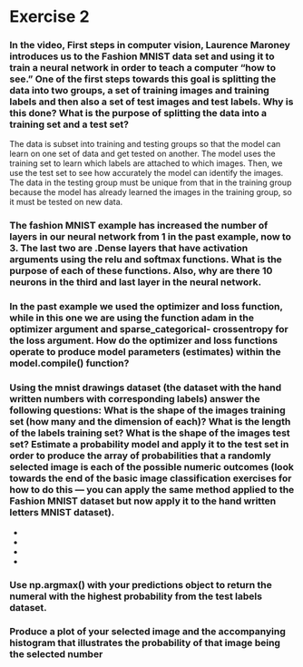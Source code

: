 
# Exercise 2

### In the video, First steps in computer vision, Laurence Maroney introduces us to the Fashion MNIST data set and using it to train a neural network in order to teach a computer “how to see.” One of the first steps towards this goal is splitting the data into two groups, a set of training images and training labels and then also a set of test images and test labels. Why is this done? What is the purpose of splitting the data into a training set and a test set?

The data is subset into training and testing groups so that the model can learn on one set of data and get tested on another. The model uses the training set to learn which labels are attached to which images. Then, we use the test set to see how accurately the model can identify the images. The data in the testing group must be unique from that in the training group because the model has already learned the images in the training group, so it must be tested on new data. 

### The fashion MNIST example has increased the number of layers in our neural network from 1 in the past example, now to 3. The last two are .Dense layers that have activation arguments using the relu and softmax functions. What is the purpose of each of these functions. Also, why are there 10 neurons in the third and last layer in the neural network.



### In the past example we used the optimizer and loss function, while in this one we are using the function adam in the optimizer argument and sparse_categorical- crossentropy for the loss argument. How do the optimizer and loss functions operate to produce model parameters (estimates) within the model.compile() function?


### Using the mnist drawings dataset (the dataset with the hand written numbers with corresponding labels) answer the following questions: What is the shape of the images training set (how many and the dimension of each)?  What is the length of the labels training set?  What is the shape of the images test set?  Estimate a probability model and apply it to the test set in order to produce the array of probabilities that a randomly selected image is each of the possible numeric outcomes (look towards the end of the basic image classification exercises for how to do this — you can apply the same method applied to the Fashion MNIST dataset but now apply it to the hand written letters MNIST dataset).

* 
* 
* 
* 

### Use np.argmax() with your predictions object to return the numeral with the highest probability from the test labels dataset.

### Produce a plot of your selected image and the accompanying histogram that illustrates the probability of that image being the selected number
